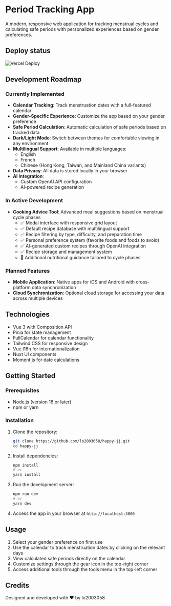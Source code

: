 # Period Tracking App

A modern, responsive web application for tracking menstrual cycles and calculating safe periods with personalized
experiences based on gender preferences.

## Deploy status

![Vercel Deploy](https://deploy-badge.vercel.app/vercel/happy-jj)

## Development Roadmap

### Currently Implemented

- **Calendar Tracking**: Track menstruation dates with a full-featured calendar
- **Gender-Specific Experience**: Customize the app based on your gender preference
- **Safe Period Calculation**: Automatic calculation of safe periods based on tracked data
- **Dark/Light Mode**: Switch between themes for comfortable viewing in any environment
- **Multilingual Support**: Available in multiple languages:
    - English
    - French
    - Chinese (Hong Kong, Taiwan, and Mainland China variants)
- **Data Privacy**: All data is stored locally in your browser
- **AI Integration**:
    - Custom OpenAI API configuration
    - AI-powered recipe generation

### In Active Development

- **Cooking Advice Tool**: Advanced meal suggestions based on menstrual cycle phases
    - ✅ Modal interface with responsive grid layout
    - ✅ Default recipe database with multilingual support
    - ✅ Recipe filtering by type, difficulty, and preparation time
    - ✅ Personal preference system (favorite foods and foods to avoid)
    - ✅ AI-generated custom recipes through OpenAI integration
    - ✅ Recipe storage and management system
    - 🔄 Additional nutritional guidance tailored to cycle phases

### Planned Features

- **Mobile Application**: Native apps for iOS and Android with cross-platform data synchronization
- **Cloud Synchronization**: Optional cloud storage for accessing your data across multiple devices

## Technologies

- Vue 3 with Composition API
- Pinia for state management
- FullCalendar for calendar functionality
- Tailwind CSS for responsive design
- Vue I18n for internationalization
- Nuxt UI components
- Moment.js for date calculations

## Getting Started

### Prerequisites

- Node.js (version 16 or later)
- npm or yarn

### Installation

1. Clone the repository:
   ```bash
   git clone https://github.com/lo2003058/happy-jj.git
   cd happy-jj
   ```

2. Install dependencies:
   ```bash
   npm install
   # or
   yarn install
   ```

3. Run the development server:
   ```bash
   npm run dev
   # or
   yarn dev
   ```

4. Access the app in your browser at `http://localhost:3000`

## Usage

1. Select your gender preference on first use
2. Use the calendar to track menstruation dates by clicking on the relevant days
3. View calculated safe periods directly on the calendar
4. Customize settings through the gear icon in the top-right corner
5. Access additional tools through the tools menu in the top-left corner

## Credits

Designed and developed with ❤️ by lo2003058
